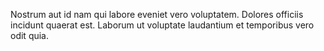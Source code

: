 Nostrum aut id nam qui labore eveniet vero voluptatem.
Dolores officiis incidunt quaerat est.
Laborum ut voluptate laudantium et temporibus vero odit quia.